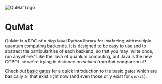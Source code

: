![QuMat Logo](images/mascot.png)

# QuMat

QuMat is a POC of a high level Python library for intefacing with multiple 
quantum computing backends. It is designed to be easy to use and to abstract 
the particularities of each backend, so that you may 'write once, run 
anywhere.' Like the Java of quantum computing, but Java is the new COBOL so 
we're trying to distance ourselves from that comparison :P

Check out [basic gates](basic_gates.md) for a quick introduction to the 
basic gates which are basically all that exist right now (and even those 
only exist for `qiskit`).